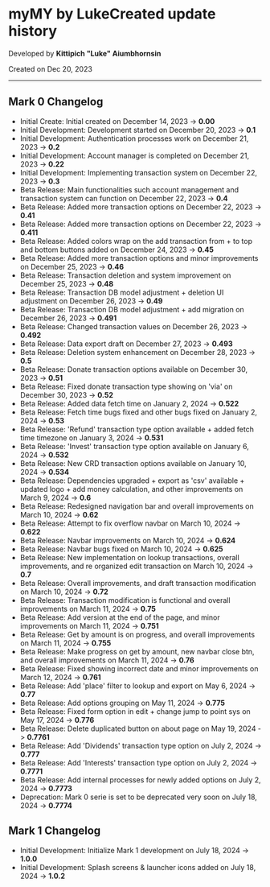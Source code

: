 # myMY by LukeCreated update history

Developed by __Kittipich "Luke" Aiumbhornsin__

Created on Dec 20, 2023

---

## Mark 0 Changelog

- Initial Create: Initial created on December 14, 2023 -> __0.00__
- Initial Development: Development started on December 20, 2023 -> __0.1__
- Initial Development: Authentication processes work on December 21, 2023 -> __0.2__
- Initial Development: Account manager is completed on December 21, 2023 -> __0.22__
- Initial Development: Implementing transaction system on December 22, 2023 -> __0.3__
- Beta Release: Main functionalities such account management and transaction system can function on December 22, 2023 -> __0.4__
- Beta Release: Added more transaction options on December 22, 2023 -> __0.41__
- Beta Release: Added more transaction options on December 22, 2023 -> __0.411__
- Beta Release: Added colors wrap on the add transaction from + to top and bottom buttons added on December 24, 2023 -> __0.45__
- Beta Release: Added more transaction options and minor improvements on December 25, 2023 -> __0.46__
- Beta Release: Transaction deletion and system improvement on December 25, 2023 -> __0.48__
- Beta Release: Transaction DB model adjustment + deletion UI adjustment on December 26, 2023 -> __0.49__
- Beta Release: Transaction DB model adjustment + add migration on December 26, 2023 -> __0.491__
- Beta Release: Changed transaction values on December 26, 2023 -> __0.492__
- Beta Release: Data export draft on December 27, 2023 -> __0.493__
- Beta Release: Deletion system enhancement on December 28, 2023 -> __0.5__
- Beta Release: Donate transaction options available on December 30, 2023 -> __0.51__
- Beta Release: Fixed donate transaction type showing on 'via' on December 30, 2023 -> __0.52__
- Beta Release: Added data fetch time on January 2, 2024 -> __0.522__
- Beta Release: Fetch time bugs fixed and other bugs fixed on January 2, 2024 -> __0.53__
- Beta Release: 'Refund' transaction type option available + added fetch time timezone on January 3, 2024 -> __0.531__
- Beta Release: 'Invest' transaction type option available on January 6, 2024 -> __0.532__
- Beta Release: New CRD transaction options available on January 10, 2024 -> __0.534__
- Beta Release: Dependencies upgraded + export as 'csv' available + updated logo + add money calculation, and other improvements on March 9, 2024 -> __0.6__
- Beta Release: Redesigned navigation bar and overall improvements on March 10, 2024 -> __0.62__
- Beta Release: Attempt to fix overflow navbar on March 10, 2024 -> __0.622__
- Beta Release: Navbar improvements on March 10, 2024 -> __0.624__
- Beta Release: Navbar bugs fixed on March 10, 2024 -> __0.625__
- Beta Release: New implementation on lookup transactions, overall improvements, and re organized edit transaction on March 10, 2024 -> __0.7__
- Beta Release: Overall improvements, and draft transaction modification on March 10, 2024 -> __0.72__
- Beta Release: Transaction modification is functional and overall improvements on March 11, 2024 -> __0.75__
- Beta Release: Add version at the end of the page, and minor improvements on March 11, 2024 -> __0.751__
- Beta Release: Get by amount is on progress, and overall improvements on March 11, 2024 -> __0.755__
- Beta Release: Make progress on get by amount, new navbar close btn, and overall improvements on March 11, 2024 -> __0.76__
- Beta Release: Fixed showing incorrect date and minor improvements on March 12, 2024 -> __0.761__
- Beta Release: Add 'place' filter to lookup and export on May 6, 2024 -> __0.77__
- Beta Release: Add options grouping on May 11, 2024 -> __0.775__
- Beta Release: Fixed form option in edit + change jump to point sys on May 17, 2024 -> __0.776__
- Beta Release: Delete duplicated button on about page on May 19, 2024 -> __0.7761__
- Beta Release: Add 'Dividends' transaction type option on July 2, 2024 -> __0.777__
- Beta Release: Add 'Interests' transaction type option on July 2, 2024 -> __0.7771__
- Beta Release: Add internal processes for newly added options on July 2, 2024 -> __0.7773__
- Deprecation: Mark 0 serie is set to be deprecated very soon on July 18, 2024 -> __0.7774__

## Mark 1 Changelog

- Initial Development: Initialize Mark 1 development on July 18, 2024 -> __1.0.0__
- Initial Development: Splash screens & launcher icons added on July 18, 2024 -> __1.0.2__
